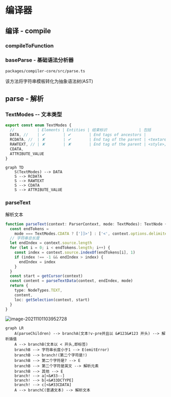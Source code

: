 # 编译器

## 编译 - compile

### compileToFunction



### baseParse - 基础语法分析器

`packages/compiler-core/src/parse.ts`

该方法将字符串模板转化为抽象语法树(AST)





## parse - 解析



### TextModes -- 文本类型

```typescript
export const enum TextModes {
  //          | Elements | Entities | 结束标识              | 包括
  DATA, //    | ✔        | ✔        | End tags of ancestors |
  RCDATA, //  | ✘        | ✔        | End tag of the parent | <textarea>
  RAWTEXT, // | ✘        | ✘        | End tag of the parent | <style>,<script>
  CDATA,
  ATTRIBUTE_VALUE
}
```

```mermaid
graph TD
	S(TextModes) --> DATA
	S --> RCDATA
	S --> RAWTEXT
	S --> CDATA
	S --> ATTRIBUTE_VALUE
```



### parseText

解析文本

```typescript
function parseText(context: ParserContext, mode: TextModes): TextNode {
  const endTokens =
    mode === TextModes.CDATA ? [']]>'] : ['<', context.options.delimiters[0]]
  // 字符串总长度
  let endIndex = context.source.length
  for (let i = 0; i < endTokens.length; i++) {
    const index = context.source.indexOf(endTokens[i], 1)
    if (index !== -1 && endIndex > index) {
      endIndex = index
    }
  }
  const start = getCursor(context)
  const content = parseTextData(context, endIndex, mode)
  return {
    type: NodeTypes.TEXT,
    content,
    loc: getSelection(context, start)
  }
}
```

![image-20211101103952728](https://i.loli.net/2021/11/01/RW4nfIydBlFTL6Z.png)

```mermaid
graph LR
	A(parseChildren) --> branchA(文本!v-pre并且以 &#123&#123 开头) --> 解析插值
	A --> branchB(文本以 < 开头,即标签)
	branchB --> 字符串长度小于1 --> E(emitError)
	branchB --> branch!(第二个字符是!)
	branchB --> 第二个字符是? --> E
	branchB --> 第二个字符是英文 --> 解析元素
	branchB --> 其他 --> E
	branch! --> a[<&#33--]
	branch! --> b[<&#33DCTYPE]
	branch! --> c[<&#33CDATA]
	A --> branchC(普通文本) --> 解析文本
	
```


